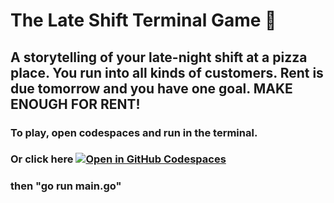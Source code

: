 # The Late Shift Terminal Game 🍕
## A storytelling of your late-night shift at a pizza place. You run into all kinds of customers. Rent is due tomorrow and you have one goal. MAKE ENOUGH FOR RENT!

### To play, open codespaces and run in the terminal. 
### Or click here  [![Open in GitHub Codespaces](https://github.com/codespaces/badge.svg)](https://codespaces.new/RavingIsASport/theLateShift)
### then "go run main.go"
